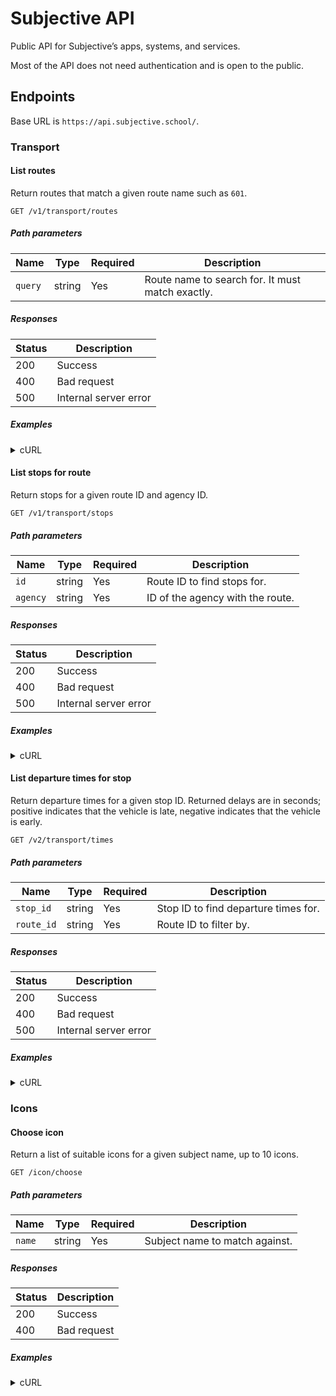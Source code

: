 # Subjective API

Public API for Subjective’s apps, systems, and services.

Most of the API does not need authentication and is open to the public.

## Endpoints

Base URL is `https://api.subjective.school/`.

### Transport

#### List routes

Return routes that match a given route name such as `601`.

```plaintext
GET /v1/transport/routes
```

##### Path parameters

| Name    | Type   | Required | Description                                      |
| ------- | ------ | -------- | ------------------------------------------------ |
| `query` | string | Yes      | Route name to search for. It must match exactly. |

##### Responses

| Status | Description           |
| ------ | --------------------- |
| 200    | Success               |
| 400    | Bad request           |
| 500    | Internal server error |

##### Examples

<details>
  <summary>cURL</summary>

  ```nu
  ❯ curl -s https://api.subjective.school/v1/transport/routes?query=601 | from json | to json
  [
    {
      "full_name": "Parramatta to Rouse Hill Station via Hills Showground",
      "agency": "GSBC004",
      "name": "601",
      "id": "2504_601"
    },
    {
      "full_name": "Rouse Hill Station to Parramatta via Hills Showground",
      "agency": "GSBC004",
      "name": "601",
      "id": "2504_601"
    },
    {
      "full_name": "Tweed Mall to Tweed Valley Hospital via Kingscliff",
      "agency": "L0793",
      "name": "601",
      "id": "5955_601"
    },
    {
      "full_name": "Tweed Valley Hospital to Tweed Mall via Kingscliff",
      "agency": "L0793",
      "name": "601",
      "id": "5955_601"
    }
  ]
  ```

</details>

#### List stops for route

Return stops for a given route ID and agency ID.

```plaintext
GET /v1/transport/stops
```

##### Path parameters

| Name     | Type   | Required | Description                      |
| -------- | ------ | -------- | -------------------------------- |
| `id`     | string | Yes      | Route ID to find stops for.      |
| `agency` | string | Yes      | ID of the agency with the route. |

##### Responses

| Status | Description           |
| ------ | --------------------- |
| 200    | Success               |
| 400    | Bad request           |
| 500    | Internal server error |

##### Examples

<details>
  <summary>cURL</summary>

  ```nu
  ❯ curl -s https://api.subjective.school/v1/transport/stops?id=2504_601&agency=GSBC004 | from json | to json
  [
    {
      "id": "2155458",
      "name": "North West Twy opp Rouse Hill Station",
      "latitude": -33.691737,
      "longitude": 150.923733
    },
    {
      "id": "2155326",
      "name": "Rouse Hill Dr after Civic Way",
      "latitude": -33.688404,
      "longitude": 150.92512
    },
    {
      "id": "2155200",
      "name": "Commercial Rd at McCombe Ave",
      "latitude": -33.686062,
      "longitude": 150.924602
    },
    // ...
  ]
  ```

</details>

#### List departure times for stop

Return departure times for a given stop ID. Returned delays are in seconds; positive indicates that the vehicle is late, negative indicates that the vehicle is early.

```plaintext
GET /v2/transport/times
```

##### Path parameters

| Name       | Type   | Required | Description                          |
| ---------- | ------ | -------- | ------------------------------------ |
| `stop_id`  | string | Yes      | Stop ID to find departure times for. |
| `route_id` | string | Yes      | Route ID to filter by.               |

##### Responses

| Status | Description           |
| ------ | --------------------- |
| 200    | Success               |
| 400    | Bad request           |
| 500    | Internal server error |

##### Examples

<details>
  <summary>cURL</summary>

  ```nu
  ❯ curl http://localhost:8787/v2/transport/times?stop_id=2155458&route_id=2504_601 | from json | to json
  {
    "times": [
      {
        "arrival": "2025-10-01T08:35:00Z",
        "delay_sec": 0
      },
      {
        "arrival": "2025-10-01T08:23:51Z",
        "delay_sec": 231
      },
      {
        "arrival": "2025-10-01T09:05:00Z",
        "delay_sec": 0
      },
      {
        "arrival": "2025-10-01T09:20:00Z",
        "delay_sec": 0
      },
      {
        "arrival": "2025-10-01T08:50:00Z",
        "delay_sec": 0
      }
    ],
    "updated_at": "2025-10-01T08:23:50Z"
  }
  ```

</details>

### Icons

#### Choose icon

Return a list of suitable icons for a given subject name, up to 10 icons.

```plaintext
GET /icon/choose
```

##### Path parameters

| Name   | Type   | Required | Description                    |
| ------ | ------ | -------- | ------------------------------ |
| `name` | string | Yes      | Subject name to match against. |

##### Responses

| Status | Description |
| ------ | ----------- |
| 200    | Success     |
| 400    | Bad request |

##### Examples

<details>
  <summary>cURL</summary>

  ```nu
  ❯ curl -s https://api.subjective.school/v1/icon/choose?name=science | from json | to json
  [
    "testtube2",
    "atom",
    "backpack.fill",
    "globe.americas.fill",
    "building.columns.fill"
  ]
  ```

</details>
